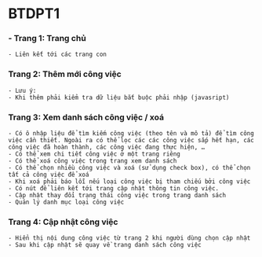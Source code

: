 # BTDPT1

### - Trang 1: Trang chủ

    - Liên kết tới các trang con

### Trang 2: Thêm mới công việc

    - Lưu ý:
    - Khi thêm phải kiểm tra dữ liệu bắt buộc phải nhập (javasript)

### Trang 3: Xem danh sách công việc / xoá

    - Có ô nhập liệu để tìm kiếm công việc (theo tên và mô tả) để tìm công việc cần thiết. Ngoài ra có thể lọc các các công việc sắp hết hạn, các công việc đã hoàn thành, các công việc đang thực hiện, …
    - Có thể xem chi tiết công việc ở một trang riêng
    - Có thể xoá công việc trong trang xem danh sách
    - Có thể chọn nhiều công việc và xoá (sử dụng check box), có thể chọn tất cả công việc để xoá
    - Khi xoá phải báo lỗi nếu loại công việc bị tham chiếu bởi công việc
    - Có nút để liên kết tới trang cập nhật thông tin công việc.
    - Cập nhật thay đổi trạng thái công việc trong trang danh sách
    - Quản lý danh mục loại công việc

### Trang 4: Cập nhật công việc

    - Hiển thị nội dung công việc từ trang 2 khi người dùng chọn cập nhật
    - Sau khi cập nhật sẽ quay về trang danh sách công việc
